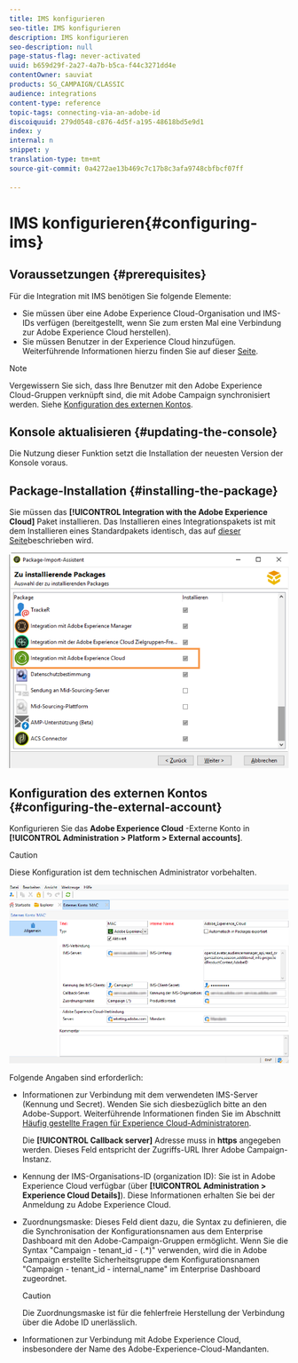 ```yaml
---
title: IMS konfigurieren
seo-title: IMS konfigurieren
description: IMS konfigurieren
seo-description: null
page-status-flag: never-activated
uuid: b659d29f-2a27-4a7b-b5ca-f44c3271dd4e
contentOwner: sauviat
products: SG_CAMPAIGN/CLASSIC
audience: integrations
content-type: reference
topic-tags: connecting-via-an-adobe-id
discoiquuid: 279d0548-c876-4d5f-a195-48618bd5e9d1
index: y
internal: n
snippet: y
translation-type: tm+mt
source-git-commit: 0a4272ae13b469c7c17b8c3afa9748cbfbcf07ff

---
```



# IMS konfigurieren{#configuring-ims}

## Voraussetzungen {#prerequisites}

Für die Integration mit IMS benötigen Sie folgende Elemente:

* Sie müssen über eine Adobe Experience Cloud-Organisation und IMS-IDs verfügen (bereitgestellt, wenn Sie zum ersten Mal eine Verbindung zur Adobe Experience Cloud herstellen).
* Sie müssen Benutzer in der Experience Cloud hinzufügen. Weiterführende Informationen hierzu finden Sie auf dieser [Seite](https://docs.adobe.com/content/help/en/core-services/interface/manage-users-and-products/admin-getting-started.html).

>[!NOTE]
>
>Vergewissern Sie sich, dass Ihre Benutzer mit den Adobe Experience Cloud-Gruppen verknüpft sind, die mit Adobe Campaign synchronisiert werden. Siehe [Konfiguration des externen Kontos](#configuring-the-external-account).

## Konsole aktualisieren {#updating-the-console}

Die Nutzung dieser Funktion setzt die Installation der neuesten Version der Konsole voraus.

## Package-Installation {#installing-the-package}

Sie müssen das **[!UICONTROL Integration with the Adobe Experience Cloud]** Paket installieren. Das Installieren eines Integrationspakets ist mit dem Installieren eines Standardpakets identisch, das auf [dieser Seite](../../installation/using/installing-campaign-standard-packages.md)beschrieben wird.

![](assets/ims_6.png)

## Konfiguration des externen Kontos {#configuring-the-external-account}

Konfigurieren Sie das **Adobe Experience Cloud** -Externe Konto in **[!UICONTROL Administration > Platform > External accounts]**.

>[!CAUTION]
>
>Diese Konfiguration ist dem technischen Administrator vorbehalten.

![](assets/ims_5.png)

Folgende Angaben sind erforderlich:

* Informationen zur Verbindung mit dem verwendeten IMS-Server (Kennung und Secret). Wenden Sie sich diesbezüglich bitte an den Adobe-Support. Weiterführende Informationen finden Sie im Abschnitt [Häufig gestellte Fragen für Experience Cloud-Administratoren](https://docs.adobe.com/content/help/en/core-services/interface/manage-users-and-products/faq.html).

   Die **[!UICONTROL Callback server]** Adresse muss in **https** angegeben werden. Dieses Feld entspricht der Zugriffs-URL Ihrer Adobe Campaign-Instanz.

* Kennung der IMS-Organisations-ID (organization ID): Sie ist in Adobe Experience Cloud verfügbar (über **[!UICONTROL Administration > Experience Cloud Details]**). Diese Informationen erhalten Sie bei der Anmeldung zu Adobe Experience Cloud.
* Zuordnungsmaske: Dieses Feld dient dazu, die Syntax zu definieren, die die Synchronisation der Konfigurationsnamen aus dem Enterprise Dashboard mit den Adobe-Campaign-Gruppen ermöglicht. Wenn Sie die Syntax &quot;Campaign - tenant_id - (.*)&quot; verwenden, wird die in Adobe Campaign erstellte Sicherheitsgruppe dem Konfigurationsnamen &quot;Campaign - tenant_id - internal_name&quot; im Enterprise Dashboard zugeordnet.

   >[!CAUTION]
   >
   >Die Zuordnungsmaske ist für die fehlerfreie Herstellung der Verbindung über die Adobe ID unerlässlich.

* Informationen zur Verbindung mit Adobe Experience Cloud, insbesondere der Name des Adobe-Experience-Cloud-Mandanten.

